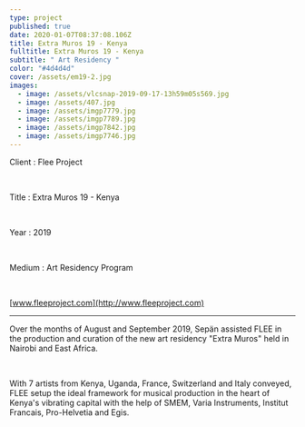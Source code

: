 ```yaml
---
type: project
published: true
date: 2020-01-07T08:37:08.106Z
title: Extra Muros 19 - Kenya
fulltitle: Extra Muros 19 - Kenya
subtitle: " Art Residency "
color: "#4d4d4d"
cover: /assets/em19-2.jpg
images:
  - image: /assets/vlcsnap-2019-09-17-13h59m05s569.jpg
  - image: /assets/407.jpg
  - image: /assets/imgp7779.jpg
  - image: /assets/imgp7789.jpg
  - image: /assets/imgp7842.jpg
  - image: /assets/imgp7746.jpg
---
```

Client : Flee Project

<br/>

Title : Extra Muros 19 - Kenya

<br/>

Year : 2019

<br/>

Medium : Art Residency Program

<br/>

[www.fleeproject.com](http://www.fleeproject.com)

- - -

Over the months of August and September 2019, Sepän assisted FLEE in the production and curation of the new art residency "Extra Muros" held in Nairobi and East Africa. 

<br/>

With 7 artists from Kenya, Uganda, France, Switzerland and Italy conveyed, FLEE setup the ideal framework for musical production in the heart of Kenya's vibrating capital with the help of SMEM, Varia Instruments, Institut Francais, Pro-Helvetia and Egis.
